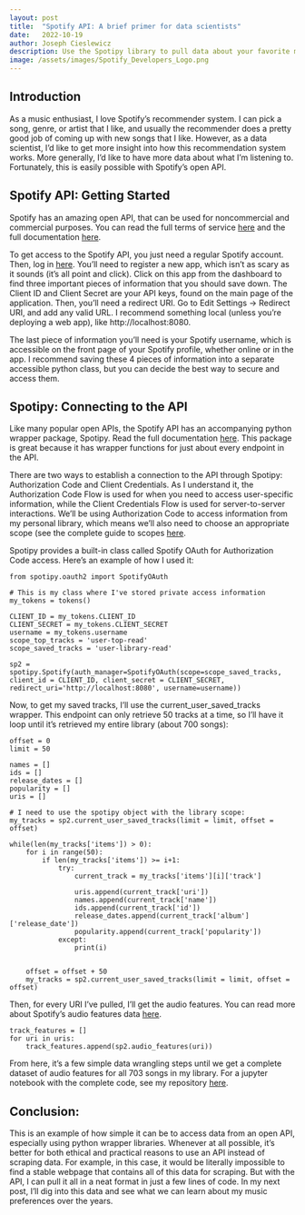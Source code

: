 ```yaml
---
layout: post
title:  "Spotify API: A brief primer for data scientists"
date:   2022-10-19
author: Joseph Cieslewicz
description: Use the Spotipy library to pull data about your favorite music from Spotify.
image: /assets/images/Spotify_Developers_Logo.png
---
```


## Introduction

As a music enthusiast, I love Spotify’s recommender system. I can pick a song, genre, or artist that I like, and usually the recommender does a pretty good job of coming up with new songs that I like. However, as a data scientist, I’d like to get more insight into how this recommendation system works. More generally, I’d like to have more data about what I’m listening to. Fortunately, this is easily possible with Spotify’s open API. 

## Spotify API: Getting Started

Spotify has an amazing open API, that can be used for noncommercial and commercial purposes. You can read the full terms of service [here](https://developer.spotify.com/terms/) and the full documentation [here](https://developer.spotify.com/documentation/web-api/reference/#/).  

To get access to the Spotify API, you just need a regular Spotify account. Then, log in [here](https://developer.spotify.com/dashboard/). You’ll need to register a new app, which isn’t as scary as it sounds (it’s all point and click). Click on this app from the dashboard to find three important pieces of information that you should save down. The Client ID and Client Secret are your API keys, found on the main page of the application. Then, you’ll need a redirect URI. Go to Edit Settings -> Redirect URI, and add any valid URL. I recommend something local (unless you’re deploying a web app), like http://localhost:8080.  

The last piece of information you’ll need is your Spotify username, which is accessible on the front page of your Spotify profile, whether online or in the app. I recommend saving these 4 pieces of information into a separate accessible python class, but you can decide the best way to secure and access them.

## Spotipy: Connecting to the API

Like many popular open APIs, the Spotify API has an accompanying python wrapper package, Spotipy. Read the full documentation [here](https://spotipy.readthedocs.io/en/master/). This package is great because it has wrapper functions for just about every endpoint in the API.  

There are two ways to establish a connection to the API through Spotipy: Authorization Code and Client Credentials. As I understand it, the Authorization Code Flow is used for when you need to access user-specific information, while the Client Credentials Flow is used for server-to-server interactions. We’ll be using Authorization Code to access information from my personal library, which means we’ll also need to choose an appropriate scope (see the complete guide to scopes [here](https://developer.spotify.com/documentation/general/guides/authorization/scopes/).  

Spotipy provides a built-in class called Spotify OAuth for Authorization Code access. Here’s an example of how I used it:

```
from spotipy.oauth2 import SpotifyOAuth

# This is my class where I've stored private access information
my_tokens = tokens()

CLIENT_ID = my_tokens.CLIENT_ID
CLIENT_SECRET = my_tokens.CLIENT_SECRET
username = my_tokens.username
scope_top_tracks = 'user-top-read'
scope_saved_tracks = 'user-library-read'

sp2 = spotipy.Spotify(auth_manager=SpotifyOAuth(scope=scope_saved_tracks, client_id = CLIENT_ID, client_secret = CLIENT_SECRET, redirect_uri='http://localhost:8080', username=username))
```

Now, to get my saved tracks, I’ll use the current_user_saved_tracks wrapper. This endpoint can only retrieve 50 tracks at a time, so I’ll have it loop until it’s retrieved my entire library (about 700 songs): 

```
offset = 0
limit = 50

names = []
ids = []
release_dates = []
popularity = []
uris = []

# I need to use the spotipy object with the library scope:
my_tracks = sp2.current_user_saved_tracks(limit = limit, offset = offset)

while(len(my_tracks['items']) > 0):
    for i in range(50):
        if len(my_tracks['items']) >= i+1:
            try: 
                current_track = my_tracks['items'][i]['track']

                uris.append(current_track['uri'])
                names.append(current_track['name'])
                ids.append(current_track['id'])
                release_dates.append(current_track['album']['release_date'])
                popularity.append(current_track['popularity'])  
            except:
                print(i)
                  
    
    offset = offset + 50
    my_tracks = sp2.current_user_saved_tracks(limit = limit, offset = offset)
```

Then, for every URI I’ve pulled, I’ll get the audio features. You can read more about Spotify’s audio features data [here](https://developer.spotify.com/discover/). 

```
track_features = []
for uri in uris:
    track_features.append(sp2.audio_features(uri))
```

From here, it’s a few simple data wrangling steps until we get a complete dataset of audio features for all 703 songs in my library. For a jupyter notebook with the complete code, see my repository [here](https://github.com/jcieslewicz/SpotifyProject).

## Conclusion:
This is an example of how simple it can be to access data from an open API, especially using python wrapper libraries. Whenever at all possible, it’s better for both ethical and practical reasons to use an API instead of scraping data. For example, in this case, it would be literally impossible to find a stable webpage that contains all of this data for scraping. But with the API, I can pull it all in a neat format in just a few lines of code. In my next post, I’ll dig into this data and see what we can learn about my music preferences over the years.

